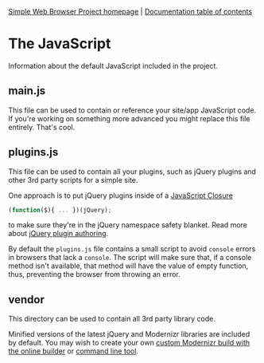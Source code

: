 [Simple Web Browser Project homepage](https://mwbarlow.com/simple) | [Documentation table of contents](TOC.md) 

# The JavaScript

Information about the default JavaScript included in the project.

## main.js

This file can be used to contain or reference your site/app JavaScript code. If you're working on something more advanced you might replace this file entirely. That's cool. 

## plugins.js

This file can be used to contain all your plugins, such as jQuery plugins and other 3rd party scripts for a simple site.

One approach is to put jQuery plugins inside of a [JavaScript Closure](http://javascriptissexy.com/understand-javascript-closures-with-ease/) 

```javascript
(function($){ ... })(jQuery);
```

 to make sure they're in the jQuery namespace safety blanket. Read more about [jQuery plugin authoring](https://learn.jquery.com/plugins/#Getting_Started).

By default the `plugins.js` file contains a small script to avoid `console` errors in browsers that lack a `console`. The script will make sure that, if a console method isn't available, that method will have the value of empty function, thus, preventing the browser from throwing an error.

## vendor

This directory can be used to contain all 3rd party library code.

Minified versions of the latest jQuery and Modernizr libraries are included by default. You may wish to create your own [custom Modernizr build with the online builder](https://www.modernizr.com/download/) or [command line tool](https://modernizr.com/docs#command-line-config).
